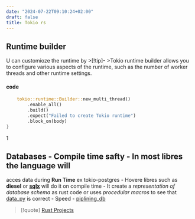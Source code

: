 ```yaml
---
date: "2024-07-22T09:10:24+02:00"
draft: false
title: Tokio rs
---
```


## Runtime builder

U can customioze the runtime by \>\[!tip\]- \>Tokio runtime builder
allows you to configure various aspects of the runtime, such as the
number of worker threads and other runtime settings.

#### code

``` rust
    tokio::runtime::Builder::new_multi_thread()
        .enable_all()
        .build()
        .expect("Failed to create Tokio runtime")
        .block_on(body)
}
```

1
## Databases - **Compile time safty** - In most libres the language will
acces data during **Run Time** ex tokio-postgres - Hovere libres such as
**diesel** or **[sqlx](/Notes/posts/libriairies/sqlx)** will do it on
compile time - It create a *representation of database schema* as rust
code or uses *procedular macros* to see that
[data_py](/Notes/posts/ZPythonref/data_py) is correct - Speed -
[piplining_db](/Notes/posts/databases/piplining_db)

> \[!quote\] [Rust Projects](/Notes/posts/Rust/Rust_Projects)

